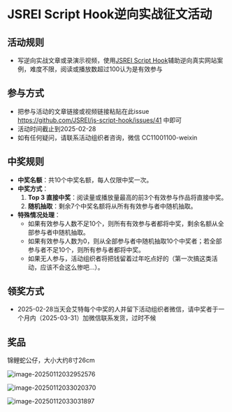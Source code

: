 # JSREI Script Hook逆向实战征文活动

## 活动规则

- 写逆向实战文章或录演示视频，使用[JSREI Script Hook](https://github.com/JSREI/js-script-hook)辅助逆向真实网站案例，难度不限，阅读或播放数超过100认为是有效参与

## 参与方式

- 把参与活动的文章链接或视频链接粘贴在此issue https://github.com/JSREI/js-script-hook/issues/41 中即可
- 活动时间截止到2025-02-28
- 如有任何疑问，请联系活动组织者咨询，微信 CC11001100-weixin 

## 中奖规则

- **中奖名额**：共10个中奖名额，每人仅限中奖一次。
- **中奖方式**：
  1. **Top 3 直接中奖**：阅读量或播放量最高的前3个有效参与作品将直接中奖。
  2. **随机抽取**：剩余7个中奖名额将从所有有效参与者中随机抽取。
- **特殊情况处理**：
  - 如果有效参与人数不足10个，则所有有效参与者都将中奖，剩余名额从全部参与者中随机抽取。
  - 如果有效参与人数为0，则从全部参与者中随机抽取10个中奖者；若全部参与者不足10个，则所有参与者都将中奖。
  - 如果无人参与，活动组织者将把钱留着过年吃点好的（第一次搞这类活动，应该不会这么惨吧...）。

## 领奖方式

- 2025-02-28当天会艾特每个中奖的人并留下活动组织者微信，请中奖者于一个月内（2025-03-31）加微信联系发货，过时不候

## 奖品

锦鲤蛇公仔，大小大约8寸26cm

![image-20250112032952576](./README.assets/image-20250112032952576.png)

![image-20250112033020370](./README.assets/image-20250112033020370.png)



![image-20250112033031897](./README.assets/image-20250112033031897.png)







